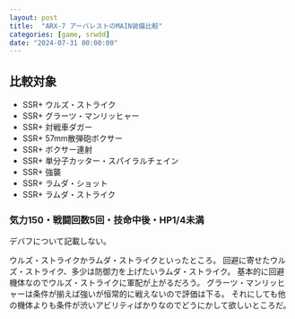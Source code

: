 ```yaml
---
layout: post
title:  "ARX-7 アーバレストのMAIN装備比較"
categories: [game, srwdd]
date: "2024-07-31 00:00:00"
---
```


## 比較対象

- SSR+ ウルズ・ストライク
- SSR+ グラーツ・マンリッヒャー
- SSR+ 対戦車ダガー
- SSR+ 57mm散弾砲ボクサー
- SSR+ ボクサー連射
- SSR+ 単分子カッター・スパイラルチェイン
- SSR+ 強襲
- SSR+ ラムダ・ショット
- SSR+ ラムダ・ストライク

### 気力150・戦闘回数5回・技命中後・HP1/4未満

デバフについて記載しない。

ウルズ・ストライクかラムダ・ストライクといったところ。
回避に寄せたウルズ・ストライク、多少は防御力を上げたいラムダ・ストライク。
基本的に回避機体なのでウルズ・ストライクに軍配が上がるだろう。
グラーツ・マンリッヒャーは条件が揃えば強いが恒常的に戦えないので評価は下る。
それにしても他の機体よりも条件が渋いアビリティばかりなのでどうにかして欲しいところだ。

<canvas id="chart-1" style="background-color: #fff"></canvas>

<script src="https://cdn.jsdelivr.net/npm/chart.js"></script>
<script>
    // chart
    const ctx1 = document.getElementById('chart-1');
    new Chart(ctx1, {
        type: 'radar',
        data: {
            labels: ["HP", "攻撃力", "防御力", "照準値", "運動性", "与ダメージ", "命中率", "回避率"],
            datasets: [
                {
                    label: "ウルズ・ストライク",
                    data: [
                        0,  
                        17.5 + 27.5, 
                        0, 
                        17.5 + 27.5, 
                        17.5 + 27.5,
                        20,
                        20,
                        30
                    ]
                },
                {
                    label: "グラーツ・マンリッヒャー",
                    data: [
                        0,
                        35 + 22,
                        0,
                        22,
                        35 + 22,
                        0,
                        0,
                        0
                    ]
                },
                {
                    label: "対戦車ダガー",
                    data: [
                        0,
                        10.5,
                        10.5,
                        10.5,
                        10.5,
                        0,
                        0,
                        0
                    ]
                },
                {
                    label: "57mm散弾砲ボクサー",
                    data: [
                        0,
                        10.5,
                        10.5,
                        10.5,
                        10.5,
                        0,
                        0,
                        0
                    ]
                },
                {
                    label: "ボクサー連射",
                    data: [
                        0,
                        10.5,
                        10.5,
                        10.5,
                        10.5 + 25,
                        0,
                        0,
                        0
                    ]
                },
                {
                    label: "単分子カッター・スパイラルチェイン",
                    data: [
                        0,
                        12,
                        0,
                        18,
                        18,
                        0,
                        0,
                        0
                    ]
                },
                {
                    label: "強襲",
                    data: [
                        0,
                        18,
                        0,
                        18,
                        18,
                        0,
                        0,
                        0
                    ]
                },
                {
                    label: "ラムダ・ショット",
                    data: [
                        0,
                        28 + 17,
                        0,
                        17,
                        23 + 17,
                        0,
                        0,
                        0
                    ]
                },
                {
                    label: "ラムダ・ストライク",
                    data: [
                        0,
                        25 + 16.5,
                        16.5,
                        30 + 16.5,
                        25 + 16.5,
                        0,
                        0,
                        0
                    ]
                }
            ]
        }
    });
</script>
